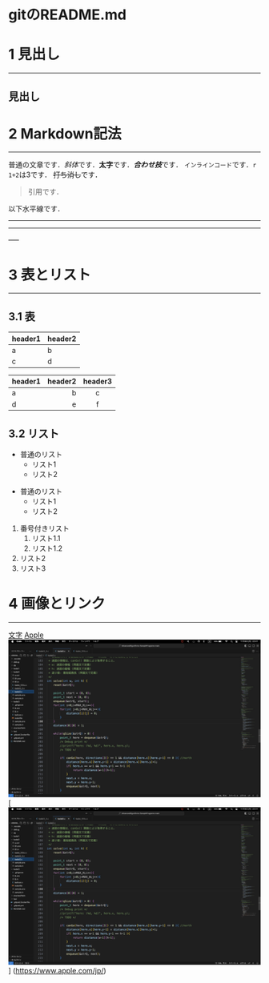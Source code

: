 # gitのREADME.md



# 1 見出し
***

## 見出し



# 2 Markdown記法
***

普通の文章です．*斜体*です．**太字**です．***合わせ技***です．
`インラインコード`です．`r 1+2`は3です．
~~打ち消し~~です．

> 引用です．

以下水平線です．

---

***

–––

# 3 表とリスト
***

## 3.1 表
|header1|header2|
|-|-|
|a|b|
|c|d|

|header1|header2|header3|
|:-|-:|:-:|
|a|b|c|
|d|e|f|

## 3.2 リスト

* 普通のリスト
    * リスト1
    * リスト2

- 普通のリスト
    - リスト1
    - リスト2

1. 番号付きリスト
    1. リスト1.1
    1. リスト1.2
1. リスト2
1. リスト3


# 4 画像とリンク
***
[文字](urlや画像)
[Apple](https://www.apple.com/jp/)
![image](image/sample.jpeg)
[![image](image/sample.jpeg)]
(https://www.apple.com/jp/)

